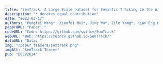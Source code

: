 ```yaml
---
title: "SemTrack: A Large Scale Dataset for Semantic Tracking in the Wild"
description: "* denotes equal contribution"
date: "2023-03-17"
authors: "Pengfei Wang*, Xiaofei Hui*, Jing Wu*, Zile Yang*, Kian Eng Ong*, Xinge Zhao, Beijia Lu, Dezhao Huang, Evan Ling, Weiling Chen, Keng Teck Ma, Minhoe Hur, Jun Liu"
paperURL: "Paper: "
codeURL: "Code: https://github.com/sutdcv/SemTrack"
webURL: "Web: https://sutdcv.github.io/SemTrack/"
dataURL: "Data: "
img: "/paper_teasers/semtrack.png"
imgAlt: "SemTrack Teaser"
pub: "ECCV2024"
---
```


